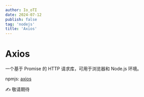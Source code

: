 ```yaml
---
author: Io_oTI
date: 2024-07-12
publish: false
tag: 'nodejs'
title: 'Axios'
---
```


# Axios

一个基于 Promise 的 HTTP 请求库，可用于浏览器和 Node.js 环境。

npmjs: [axios](https://www.npmjs.com/package/axios)

✍ 敬请期待
